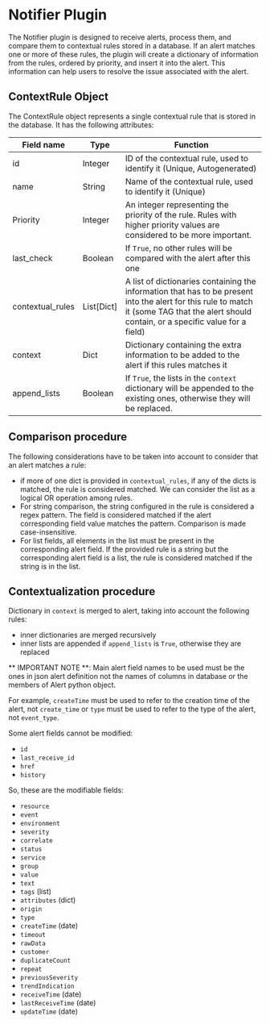 # Notifier Plugin

The Notifier plugin is designed to receive alerts, process them, and compare them to contextual rules stored in a 
database. If an alert matches one or more of these rules, the plugin will create a dictionary of information from the 
rules, ordered by priority, and insert it into the alert. This information can help users to resolve the issue 
associated with the alert.

## ContextRule Object
The ContextRule object represents a single contextual rule that is stored in the database. It has the following 
attributes:


| Field name       | Type         | Function                                                                                                                                                                                    |
|------------------|--------------|---------------------------------------------------------------------------------------------------------------------------------------------------------------------------------------------|
| id               | Integer      | ID of the contextual rule, used to identify it (Unique, Autogenerated)                                                                                                                      |
| name             | String       | Name of the contextual rule, used to identify it (Unique)                                                                                                                                   |
| Priority         | Integer      | An integer representing the priority of the rule. Rules with higher priority values are considered to be more important.                                                                    |
| last_check       | Boolean      | If `True`, no other rules will be compared with the alert after this one                                                                                                                    |
| contextual_rules | List\[Dict\] | A list of dictionaries containing the information that has to be present into the alert for this rule to match it (some TAG that the alert should contain, or a specific value for a field) |
| context          | Dict         | Dictionary containing the extra information to be added to the alert if this rules matches it                                                                                               |
| append_lists     | Boolean      | If `True`, the lists in the `context` dictionary will be appended to the existing ones, otherwise they will be replaced.                                                                    |


## Comparison procedure

The following considerations have to be taken into account to consider that an alert matches a rule:

* if more of one dict is provided in `contextual_rules`, if any of the dicts is matched, the rule is considered matched.
We can consider the list as a logical OR operation among rules.
* For string comparison, the string configured in the rule is considered a regex pattern. The field is considered matched
if the alert corresponding field value matches the pattern. Comparison is made case-insensitive.
* For list fields, all elements in the list must be present in the corresponding alert field. If the provided rule
is a string but the corresponding alert field is a list, the rule is considered matched if the string is in the list.

## Contextualization procedure

Dictionary in `context` is merged to alert, taking into account the following rules:

* inner dictionaries are merged recursively
* inner lists are appended if `append_lists` is `True`, otherwise they are replaced

** IMPORTANT NOTE **:
Main alert field names to be used must be the ones in json alert definition not the names 
of columns in database or the members of Alert python object.

For example, `createTime` must be used to refer to the creation time of the alert, not `create_time` or
`type` must be used to refer to the type of the alert, not `event_type`.

Some alert fields cannot be modified: 
* `id`
* `last_receive_id`
* `href`
* `history`

So, these are the modifiable fields:
* `resource`
* `event`
* `environment`
* `severity`
* `correlate`
* `status`
* `service`
* `group`
* `value`
* `text`
* `tags` (list)
* `attributes` (dict)
* `origin`
* `type`
* `createTime` (date)
* `timeout`
* `rawData`
* `customer`
* `duplicateCount`
* `repeat`
* `previousSeverity`
* `trendIndication`
* `receiveTime` (date)
* `lastReceiveTime` (date)
* `updateTime` (date)
            
